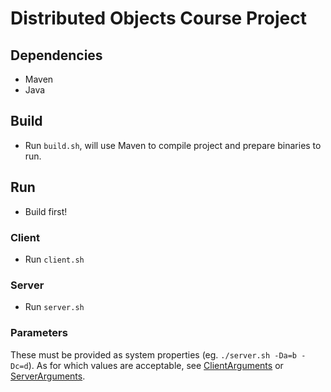 # Distributed Objects Course Project

## Dependencies
- Maven
- Java

## Build
- Run `build.sh`, will use Maven to compile project and prepare binaries to run.

## Run
- Build first!
### Client
- Run `client.sh`

### Server
- Run `server.sh`

### Parameters
These must be provided as system properties (eg. `./server.sh -Da=b -Dc=d`). As for which values are acceptable, see
[ClientArguments](https://github.com/lipusal/POD-TPE/blob/master/client/src/main/java/ar/edu/itba/client/util/ClientArguments.java#L25)
or [ServerArguments](https://github.com/lipusal/POD-TPE/blob/master/server/src/main/java/ar/edu/itba/server/util/ServerArguments.java#L18). 
